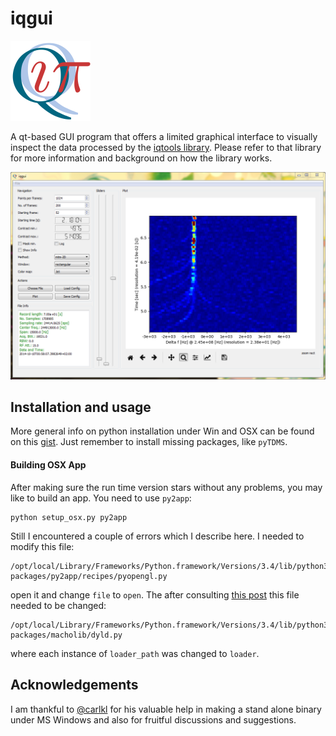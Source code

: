 iqgui
============
<img src="https://raw.githubusercontent.com/xaratustrah/iqgui/master/rsrc/icon.png" width="128">

A qt-based GUI program that offers a limited graphical interface to visually inspect the data processed by the [iqtools library](https://github.com/xaratustrah/iqtools). Please refer to that library for more information and background on how the library works.

![iq_suite](https://raw.githubusercontent.com/xaratustrah/iqgui/master/rsrc/screenshot.png)


## Installation and usage

More general info on python installation under Win and OSX can be found on this [gist](https://gist.github.com/xaratustrah/4efc5001f1bbcce47e02e2343ba29b87). Just remember to install missing packages, like `pyTDMS`.

#### Building OSX App

After making sure the run time version stars without any problems, you may like to build an app. You need to use `py2app`:

    python setup_osx.py py2app
    
Still I encountered a couple of errors which I describe here. I needed to modify this file:

    /opt/local/Library/Frameworks/Python.framework/Versions/3.4/lib/python3.4/site-packages/py2app/recipes/pyopengl.py

open it and change `file` to `open`. The after consulting [this post](http://stackoverflow.com/a/32750895/5177935) this file needed to be changed:

    /opt/local/Library/Frameworks/Python.framework/Versions/3.4/lib/python3.4/site-packages/macholib/dyld.py

where each instance of `loader_path` was changed to `loader`.


## Acknowledgements
I am thankful to [@carlkl](https://github.com/carlkl) for his valuable help in making a stand alone binary under MS Windows and also for fruitful discussions and suggestions.
